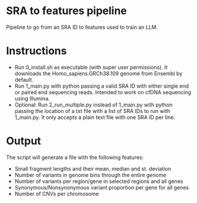 # SRA to features pipeline
Pipeline to go from an SRA ID to features used to train an LLM.

# Instructions

- Run 0_install.sh as executable (with super user permissions). It downloads the Homo_sapiens.GRCh38.109 genome from Ensembl by default.
- Run 1_main.py with python passing a valid SRA ID with either single end or paired end sequencing reads. Intended to work on cfDNA sequencing using Illumina.
- Optional: Run 2_run_multiple.py instead of 1_main.py with python passing the location of a txt file with a list of SRA IDs to run with 1_main.py. It only accepts a plain text file with one SRA ID per line.

# Output

The script will generate a file with the following features:
* Small fragment lengths and their mean, median and st. deviation
* Number of variants in genome bins through the entire genome
* Number of variants per region/gene in selected regions and all genes
* Synonymous/Nonsynonymous variant proportion per gene for all genes
* Number of CNVs per chromosome
